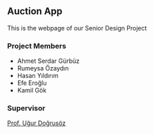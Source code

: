 ## Auction App
This is the webpage of our Senior Design Project

### Project Members

* Ahmet Serdar Gürbüz
* Rumeysa Özaydın
* Hasan Yıldırım
* Efe Eroğlu
* Kamil Gök

### Supervisor
[Prof. Uğur Doğrusöz](http://www.cs.bilkent.edu.tr/~ugur/)

